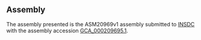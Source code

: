 

Assembly
--------

The assembly presented is the ASM20969v1 assembly submitted to
[INSDC](http://www.insdc.org) with the assembly accession
[GCA\_000209695.1](http://www.ebi.ac.uk/ena/data/view/GCA_000209695.1).
